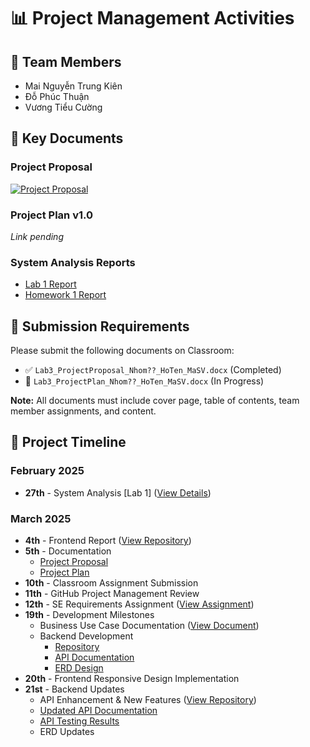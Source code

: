 # 📊 Project Management Activities

## 👥 Team Members
- Mai Nguyễn Trung Kiên
- Đỗ Phúc Thuận  
- Vương Tiểu Cường

## 📑 Key Documents

### Project Proposal
[![Project Proposal](https://img.shields.io/badge/View-Proposal-blue)](https://github.com/thuando-phuc/cnpm-quanlyduan-nhom1/blob/main/Lab3_ProjectProposal_Nhom1.docx)

### Project Plan v1.0
*Link pending*

### System Analysis Reports
- [Lab 1 Report](https://github.com/thuando-phuc/cnpm-quanlyduan-nhom1/tree/main/Lab1_Nhom1_KhaoSatHienTrang)
- [Homework 1 Report](https://github.com/thuando-phuc/cnpm-quanlyduan-nhom1/tree/main/HW1_Nhom1_KhaoSatHienTrang)

## 📝 Submission Requirements
Please submit the following documents on Classroom:

- ✅ `Lab3_ProjectProposal_Nhom??_HoTen_MaSV.docx` (Completed)
- 🔄 `Lab3_ProjectPlan_Nhom??_HoTen_MaSV.docx` (In Progress)

**Note:** All documents must include cover page, table of contents, team member assignments, and content.

## 📅 Project Timeline

### February 2025
- **27th** - System Analysis [Lab 1] ([View Details](https://drive.google.com/file/d/1sSGyI9ppWuXlvaVksXtwofrzRu0Lv_jq/view))

### March 2025
- **4th** - Frontend Report ([View Repository](https://github.com/VuongTCuong/Library-website-react))
- **5th** - Documentation
  - [Project Proposal](https://drive.google.com/file/d/1Az7zNMwFQx140WwiMCf6AX7x8J0t226g/view)
  - [Project Plan](https://drive.google.com/file/d/10ewIVT1QoEFAciLQyawHg2wlTFQwNV39/view)
- **10th** - Classroom Assignment Submission
- **11th** - GitHub Project Management Review
- **12th** - SE Requirements Assignment ([View Assignment](https://drive.google.com/drive/folders/1x2TZvs4WOALJ0eT4L1uXU4IMynCRSdeS))
- **19th** - Development Milestones
  - Business Use Case Documentation ([View Document](https://drive.google.com/file/d/1cGj6tOsYUZUalyBVwaNZnUCUti8ypGdY/view))
  - Backend Development
    - [Repository](https://github.com/kieenn/Library-management-system.git)
    - [API Documentation](https://docs.google.com/document/d/1sboqo1rZwLfet6rIEtErIywYWrO6U376/edit)
    - [ERD Design](https://drive.google.com/file/d/1KnmJQICdpzZTi60MIqWKgXdZXjH8-d3b/view)
- **20th** - Frontend Responsive Design Implementation
- **21st** - Backend Updates
  - API Enhancement & New Features ([View Repository](https://github.com/kieenn/Library-management-system))
  - [Updated API Documentation](https://docs.google.com/document/d/1sboqo1rZwLfet6rIEtErIywYWrO6U376/edit)
  - [API Testing Results](https://drive.google.com/file/d/1UmMbHk0wYfLWuB9NMZGx44OYiREOge2I/view)
  - ERD Updates

